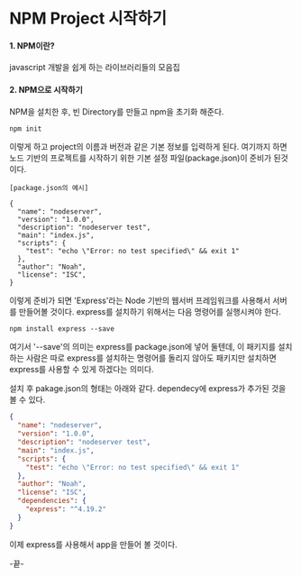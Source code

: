 # NPM Project 시작하기

#### 1. NPM이란?

javascript 개발을 쉽게 하는 라이브러리들의 모음집

#### 2. NPM으로 시작하기

NPM을 설치한 후, 빈 Directory를 만들고 npm을 초기화 해준다.

```cmd
npm init
```

이렇게 하고 project의 이름과 버전과 같은 기본 정보를 입력하게 된다. 여기까지 하면 노드 기반의 프로젝트를 시작하기 위한 기본 설정 파일(package.json)이 준비가 된것이다.

```
[package.json의 예시]

{
  "name": "nodeserver",
  "version": "1.0.0",
  "description": "nodeserver test",
  "main": "index.js",
  "scripts": {
    "test": "echo \"Error: no test specified\" && exit 1"
  },
  "author": "Noah",
  "license": "ISC",
}
```

이렇게 준비가 되면 'Express'라는 Node 기반의 웹서버 프레임워크를 사용해서 서버를 만들어볼 것이다. express를 설치하기 위해서는 다음 명령어를 실행시켜야 한다.

```
npm install express --save
```

여기서 '--save'의 의미는 express를 package.json에 넣어 둘텐데, 이 패키지를 설치하는 사람은 따로 express를 설치하는 명령어를 돌리지 않아도 패키지만 설치하면 express를 사용할 수 있게 하겠다는 의미다.

설치 후 pakage.json의 형태는 아래와 같다. dependecy에 express가 추가된 것을 볼 수 있다.

```json
{
  "name": "nodeserver",
  "version": "1.0.0",
  "description": "nodeserver test",
  "main": "index.js",
  "scripts": {
    "test": "echo \"Error: no test specified\" && exit 1"
  },
  "author": "Noah",
  "license": "ISC",
  "dependencies": {
    "express": "^4.19.2"
  }
}
```

이제 express를 사용해서 app을 만들어 볼 것이다.

-끝-
